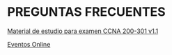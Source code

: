 # PREGUNTAS FRECUENTES

[Material de estudio para examen CCNA 200-301 v1.1](https://github.com/geryescalier/ccna-examen-200-301-v1-1-autodidacta/blob/main/autodidacta/material-de-estudio.md) 

[Eventos Online](https://github.com/geryescalier/ccna-examen-200-301-v1-1-autodidacta/blob/main/autodidacta/eventos-online.md)

